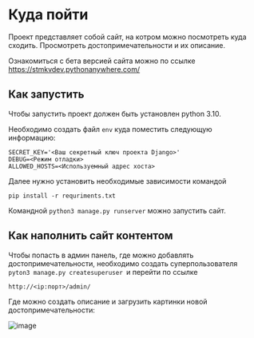 # Куда пойти

Проект представляет собой сайт, на котром можно посмотреть куда сходить. Просмотреть достопримечательности и их описание.

Ознакомиться с бета версией сайта можно по ссылке https://stmkvdev.pythonanywhere.com/

## Как запустить

Чтобы запустить проект должен быть установлен python 3.10.

Необходимо создать файл `env` куда поместить следующую информацию:

```
SECRET_KEY='<Ваш секретный ключ проекта Django>'
DEBUG=<Режим отладки>
ALLOWED_HOSTS=<Используемный адрес хоста>
```

Далее нужно установить необходимые зависимости командой

```
pip install -r requriments.txt
```

Командной `python3 manage.py runserver` можно запустить сайт.

## Как наполнить сайт контентом

Чтобы попасть в админ панель, где можно добавлять достопримечательности, необходимо создать суперпользователя `pyton3 manage.py createsuperuser `и перейти по ссылке

`http://<ip:порт>/admin/`

Где можно создать описание и загрузить картинки новой достопримечательности:

![image](https://github.com/user-attachments/assets/e6315c03-b510-48a8-b3c8-21d2f70f62e0)

